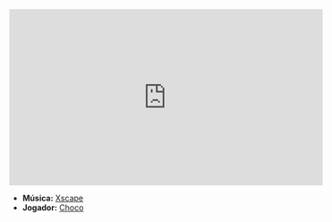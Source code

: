 <iframe width="560" height="315" src="https://www.youtube.com/embed/O3Zj8GMby3o?si=G1PJjhSO1p9SWmf1" title="YouTube video player" frameborder="0" allow="accelerometer; autoplay; clipboard-write; encrypted-media; gyroscope; picture-in-picture; web-share" referrerpolicy="strict-origin-when-cross-origin" allowfullscreen></iframe>

- **Música:** [Xscape](../Músicas/Xscape.md)
- **Jogador:** [Choco](content/Jogadores/Choco.md)